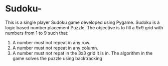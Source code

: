 # Sudoku-
This is a single player Sudoku game developed using Pygame.
Sudoku is a logic based number placement Puzzle.
The objective is to fill a 9x9 grid with numbers from 1 to 9 such that:
1. A number must not repeat in any row.
2. A number must not repeat in any column.
3. A number must not repat in the 3x3 grid it is in.
The algorithm in the game solves the puzzle using backtracking
